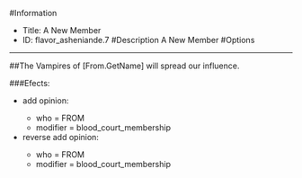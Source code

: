 #Information
 - Title: A New Member
 - ID: flavor_asheniande.7
#Description
A New Member
#Options

___
##The Vampires of [From.GetName] will spread our influence.

###Efects:<ul><li>add opinion:</li><ul><li>who = FROM</li><li>modifier = blood_court_membership</li></ul><li>reverse add opinion:</li><ul><li>who = FROM</li><li>modifier = blood_court_membership</li></ul></ul>
